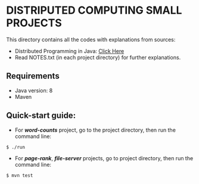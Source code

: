 # DISTRIPUTED COMPUTING SMALL PROJECTS
This directory contains all the codes with explanations from sources:
- Distributed Programming in Java: [Click Here](https://www.coursera.org/learn/distributed-programming-in-java)
- Read NOTES.txt (in each project directory) for further explanations.

## Requirements
- Java version: 8
- Maven

## Quick-start guide:
- For _**word-counts**_ project, go to the project directory, then run the command line:

```
$ ./run
```

- For _**page-rank**_, _**file-server**_ projects, go to project directory, then run the command line:

```
$ mvn test
```
